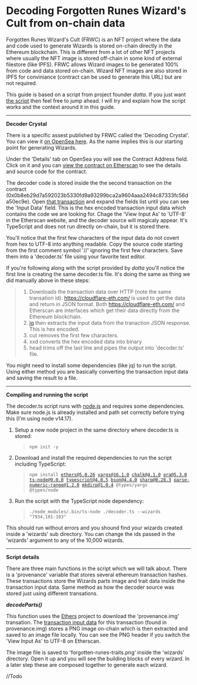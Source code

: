 # Decoding Forgotten Runes Wizard's Cult from on-chain data


Forgotten Runes Wizard's Cult (FRWC) is an NFT project where the data and code used to generate Wizards is stored on-chain directly in the Ethereum blockchain.  This is different from a lot of other NFT projects where usually the  NFT image is stored off-chain in some kind of external filestore (like IPFS).  FRWC allows Wizard images to be generated 100% from code and data stored on-chain.  Wizard NFT images are also stored in IPFS for conviniance (contract can be used to generate this URL) but are not required.

This guide is based on a script from project founder *dotta*.  If you just want [the script](https://gist.github.com/cryppadotta/375dee1903598f5163e2c1d7d3ce9db9) then feel free to jump ahead.  I will try and explain how the script works and the context around it in this guide.

***

**Decoder Crystal**

There is a specific assest published by FRWC called the 'Decoding Crystal'.  You can view it [on OpenSea here](https://opensea.io/assets/0x2d00d68bf8bc14d139b4dcea5fb7ce0a42e09c86/0).  As the name implies this is our starting point for generating Wizards.

Under the 'Details' tab on OpenSea you will see the Contract Address field.  Click on it and you can [view the contract on Etherscan](https://etherscan.io/address/0x2d00d68bf8bc14d139b4dcea5fb7ce0a42e09c86) to see the details and source code for the contract.

The decoder code is stored inside the the second transaction on the contract (0x0b8eb29d7a592023b5330fd9a93299bca2a9604aaa2494c87333fc56da50ec9e).  Open [that transaction](https://etherscan.io/tx/0x0b8eb29d7a592023b5330fd9a93299bca2a9604aaa2494c87333fc56da50ec9e) and expand the fields list until you can see the 'Input Data' field.  This is the hex encoded transaction input data which contains the code we are looking for.  Chage the 'View Input As' to 'UTF-8' in the Etherscan website, and the decoder source will magicaly appear.  It's TypeScript and does not run directly on-chain, but it is stored there.

You'll notice that the first few characters of the input data do not covert from hex to UTF-8 into anything readable.  Copy the source code starting from the first comment symbol '//' ignoring the first few characters. Save them into a 'decoder.ts' file using your favorite text editor.

If you're following along with the script provided by *dotta* you'll notice the first line is creating the same decoder.ts file.  It's doing the same as thing we did manually above in these steps:
>1. Downloads the transaction data over HTTP (note the same transation id).  https://cloudflare-eth.com/ is used to get the data and return in JSON format.  Both https://cloudflare-eth.com/ and Etherscan are interfaces which get their data directly from the Ethereum blockchain.
>2. [jq](https://stedolan.github.io/jq/) then extracts the input data from the tranaction JSON response.  This is hex encoded.
>3. cut removes the first few characters.
>4. xxd converts the hex encoded data into binary
>5. head trims off the last line and pipes the output into 'decoder.ts' file.

You might need to install some dependencies (like jq) to run the script.  Using either method you are basically converting the transaction input data and saving the result to a file.

***

**Compiling and running the script**

The decoder.ts script runs with [node.js](https://nodejs.org/) and requires some dependencies.  Make sure node.js is already installed and path set correctly before trying this (I'm using node v14.17).

1. Setup a new node project in the same directory where decoder.ts is stored:

	><code>npm init -y</code>

2. Download and install the required dependencies to run the script including TypeScript:

	><code>npm install ethers@5.0.26 yargs@16.1.0 chalk@4.1.0 ora@5.3.0 ts-node@9.0.0 typescript@4.0.5 bson@4.4.0 sharp@0.28.3 parse-numeric-range@1.2.0 mkdirp@1.0.4 @types/yargs @types/node</code>

3. Run the script with the TypeScript node dependency:

	><code>./node_modules/.bin/ts-node ./decoder.ts --wizards "7934,101-103"</code>

This should run without errors and you shound find your wizards created inside a 'wizards' sub directory.  You can change the ids passed in the 'wizards' argument to any of the 10,000 wizards.

*** 
**Script details**

There are three main functions in the script which we will talk about.  There is a 'provenance' variable that stores several ethereum transaction hashes.  These transactions store the Wizards parts image and trait data inside the transaction input data.  Same method as how the decoder source was stored just using different transations.

***decodeParts()***

This function uses the [Ethers](https://ethers.org/) project to download the 'provenance.img' transation.  The [transaction input data](https://etherscan.io/tx/0xbb6413bd70bae87b724c30ba9e46224fa63629709e7ccfe60a39cc14aa41013e) for this transaction (found in provenance.img) stores a PNG image on-chain which is then extracted and saved to an image file locally.  You can see the PNG header if you switch the 'View Input As' to UTF-8 on Etherscan.

The image file is saved to 'forgotten-runes-traits.png' inside the 'wizards' directory.  Open it up and you will see the building blocks of every wizard.  In a later step these are composed together to generate each wizard.


//Todo
